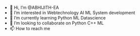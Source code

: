 - 👋 Hi, I’m @ABHIJITH-EA
- 👀 I’m interested in Webtechnology AI ML System development
- 🌱 I’m currently learning Python ML Datascience
- 💞️ I’m looking to collaborate on Python C++ ML
- 📫 How to reach me 

<!---
ABHIJITH-EA/ABHIJITH-EA is a ✨ special ✨ repository because its `README.md` (this file) appears on your GitHub profile.
You can click the Preview link to take a look at your changes.
--->
